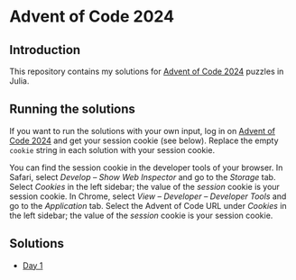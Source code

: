 # Advent of Code 2024

## Introduction

This repository contains my solutions for [Advent of Code 2024](https://adventofcode.com/2024/) puzzles in Julia.


## Running the solutions

If you want to run the solutions with your own input, log in on [Advent of Code 2024](https://adventofcode.com/2024/) and get your session cookie (see below). Replace the empty `cookie` string in each solution with your session cookie.

You can find the session cookie in the developer tools of your browser. In Safari, select *Develop* – *Show Web Inspector* and go to the *Storage* tab. Select *Cookies* in the left sidebar; the value of the *session* cookie is your session cookie. In Chrome, select *View* – *Developer* – *Developer Tools* and go to the *Application* tab. Select the Advent of Code URL under *Cookies* in the left sidebar; the value of the *session* cookie is your session cookie.


## Solutions

- [Day 1](https://github.com/cbrnr/aoc2024/blob/main/01.jl)
